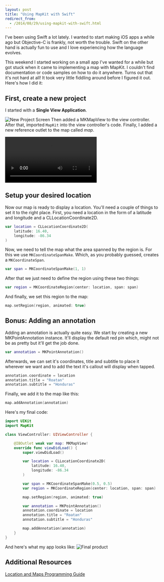 ```yaml
---
layout: post
title: "Using MapKit with Swift"
redirect_from:
  - /2014/08/29/using-mapkit-with-swift.html
---
```

I've been using Swift a lot lately. I wanted to start making iOS apps a while ago but Objective-C is frankly, not worth the trouble. Swift on the other hand is actually fun to use and I love experiencing how the language evolves.

This weekend I started working on a small app I've wanted for a while but got stuck when it came to implementing a map with MapKit. I couldn't find documentation or code samples on how to do it anywhere. Turns out that it's not hard at all! It took very little fiddling around before I figured it out. Here's how I did it:

## First, create a new project
I started with a __Single View Application__.

![New Project Screen](http://files.martianwabbit.com/blog/step_1.png)
Then added a MKMapView to the view controller. After that, imported `MapKit` into the view controller's code. Finally, I added a new reference outlet to the map called _map_.


<video controls>
    <source src="http://files.martianwabbit.com/blog/swiftmaps_step_1.mp4" type="video/mp4; codecs=avc1.42E01E,mp4a.40.2">
    <source src="http://files.martianwabbit.com/blog/swiftmaps_step_1.webm" type="video/webm; codecs=vp8,vorbis">
</video>

## Setup your desired location
Now our map is ready to display a location. You'll need a couple of things to set it to the right place. First, you need a location in the form of a latitude and longitude and a CLLocationCoordinate2D.

``` swift
var location = CLLocationCoordinate2D(
    latitude: 16.40,
    longitude: -86.34
)
```

Now, we need to tell the map what the area spanned by the region is. For this we use `MKCoordinateSpanMake`. Which, as you probably guessed, creates a `MKCoordinateSpan`.

``` swift
var span = MKCoordinateSpanMake(1, 1)
```

After that we just need to define the region using these two things:

``` swift
var region = MKCoordinateRegion(center: location, span: span)
```

And finally, we set this region to the map:

``` swift
map.setRegion(region, animated: true)
```

## Bonus: Adding an annotation
Adding an annotation is actually quite easy. We start by creating a new MKPointAnnotation instance. It'll display the default red pin which, might not be as pretty but it'll get the job done.

``` swift
var annotation = MKPointAnnotation()
```

Afterwards, we can set it's coordinates, title and subtitle to place it wherever we want and to add the text it's callout will display when tapped.

``` swift
annotation.coordinate = location
annotation.title = "Roatan"
annotation.subtitle = "Honduras"
```

Finally, we add it to the map like this:

``` swift
map.addAnnotation(annotation)
```

Here's my final code:

``` swift
import UIKit
import MapKit

class ViewController: UIViewController {

    @IBOutlet weak var map: MKMapView!
    override func viewDidLoad() {
        super.viewDidLoad()

        var location = CLLocationCoordinate2D(
            latitude: 16.40,
            longitude: -86.34
        )

        var span = MKCoordinateSpanMake(0.5, 0.5)
        var region = MKCoordinateRegion(center: location, span: span)

        map.setRegion(region, animated: true)

        var annotation = MKPointAnnotation()
        annotation.coordinate = location
        annotation.title = "Roatan"
        annotation.subtitle = "Honduras"

        map.addAnnotation(annotation)
    }
}
```

And here's what my app looks like:
<img src="http://files.martianwabbit.com/blog/final.png" alt="Final product" class="small">
## Additional Resources

[Location and Maps Programming Guide](https://developer.apple.com/library/ios/documentation/userexperience/Conceptual/LocationAwarenessPG/AnnotatingMaps/AnnotatingMaps.html)
